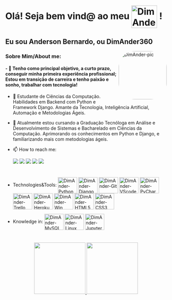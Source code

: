 # Olá! Seja bem vind@ ao meu <img align="center" alt="DimAnder-GitHub" height="70" width="80" src="https://cdn.jsdelivr.net/gh/devicons/devicon/icons/github/github-original-wordmark.svg" /> !
## Eu sou Anderson Bernardo, ou DimAnder360 <div>
  <img align="right" alt="DimAnder-pic" height="150" style="border-radius:50px;" src="https://cdn.discordapp.com/attachments/910653313253515276/910653434808660038/Dollify-1f45b8c2-9fc4-42c7-ac81-8baa0616d8c3-1.png">
</div>

### Sobre Mim/About me:

#### - 🎯 Tenho como principal objetivo, a curto prazo, conseguir minha primeira experiência profissional; Estou em transição de carreira e tenho paixão e sonho, trabalhar com tecnologia!

- 🔭 Estudante de Ciências da Computação. Habilidades em Backend com Python e Framework Django. Amante da Tecnologia, Inteligência Artificial, Automação e Metodologias Ágeis.

- 🌱 Atualmente estou cursando a Graduação Tecnóloga em Análise e Desenvolvimento de Sistemas e Bacharelado em Ciências da Computação. Aprimorando os conhecimentos em Python e Django, e familiarizando mais com metodologias ágeis.

- 📫 How to reach me: <div> 
  <a href = "mailto:anderson.dim.abs@gmail.com"><img src="https://img.shields.io/badge/Gmail-D14836?style=for-the-badge&logo=gmail&logoColor=white" target="_blank"></a>
  <a href="https://www.linkedin.com/in/devandersonbsilva/" target="_blank"><img src="https://img.shields.io/badge/-LinkedIn-%230077B5?style=for-the-badge&logo=linkedin&logoColor=white" target="_blank"></a>
   <a href="https://www.instagram.com/andersonbernardo.ab/" target="_blank"><img src="https://img.shields.io/badge/-Instagram-%23E4405F?style=for-the-badge&logo=instagram&logoColor=white" target="_blank"></a>
   <a href="https://api.whatsapp.com/send?phone=5537999416931" target="_blank"><img src="https://img.shields.io/badge/WhatsApp-25D366?style=for-the-badge&logo=whatsapp&logoColor=white" target="_blank"></a>
  <a href="https://t.me/DimAnder360" target="_blank"><img src="https://img.shields.io/badge/Telegram-2CA5E0?style=for-the-badge&logo=telegram&logoColor=white" target="_blank"></a>
</div>
  

#

- Technologies&Tools: 
  <img align="center" alt="DimAnder-Python" height="50" width="60" src="https://cdn.jsdelivr.net/gh/devicons/devicon/icons/python/python-original.svg" /> 
  <img align="center" alt="DimAnder-Django" height="50" width="60" src="https://cdn.jsdelivr.net/gh/devicons/devicon/icons/django/django-original.svg" /> 
  <img align="center" alt="DimAnder-Git" height="50" width="60" src="https://cdn.jsdelivr.net/gh/devicons/devicon/icons/git/git-original.svg" /> 
  <img align="center" alt="DimAnder-VScode" height="50" width="60" src="https://cdn.jsdelivr.net/gh/devicons/devicon/icons/vscode/vscode-original-wordmark.svg" />
  <img align="center" alt="DimAnder-PyCharm" height="50" width="60" src="https://cdn.jsdelivr.net/gh/devicons/devicon/icons/pycharm/pycharm-original-wordmark.svg" />
  <img align="center" alt="DimAnder-Trello" height="50" width="60" src="https://cdn.jsdelivr.net/gh/devicons/devicon/icons/trello/trello-plain-wordmark.svg" />
  <img align="center" alt="DimAnder-Heroku" height="50" width="60" src="https://cdn.jsdelivr.net/gh/devicons/devicon/icons/heroku/heroku-plain-wordmark.svg" />
  <img align="center" alt="DimAnder-Win" height="50" width="60" src="https://cdn.jsdelivr.net/gh/devicons/devicon/icons/windows8/windows8-original.svg" />
  <img align="center" alt="DimAnder-HTML5" height="50" width="60" src="https://cdn.jsdelivr.net/gh/devicons/devicon/icons/html5/html5-original.svg" />
  <img align="center" alt="DimAnder-CSS3" height="50" width="60" src="https://cdn.jsdelivr.net/gh/devicons/devicon/icons/css3/css3-original.svg" />
  
- Knowledge in:
  <img align="center" alt="DimAnder-MySQL" height="50" width="60" src="https://cdn.jsdelivr.net/gh/devicons/devicon/icons/mysql/mysql-original-wordmark.svg" />
  <img align="center" alt="DimAnder-Linux" height="50" width="60" src="https://cdn.jsdelivr.net/gh/devicons/devicon/icons/linux/linux-original.svg" />
  <img align="center" alt="DimAnder-Jupyter" height="50" width="60" src="https://cdn.jsdelivr.net/gh/devicons/devicon/icons/jupyter/jupyter-original-wordmark.svg" />

#

<div align="center">
  <a href="https://github.com/DimAnder360">
  <img height="160em" src="https://github-readme-stats.vercel.app/api?username=DimAnder360&show_icons=true&theme=tokyonight&include_all_commits=true&count_private=true"/>
  <img height="160em" src="https://github-readme-stats.vercel.app/api/top-langs/?username=DimAnder360&layout=compact&langs_count=7&theme=tokyonight"/>
</div>
